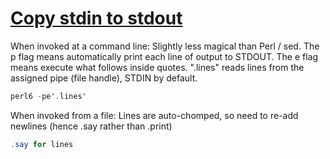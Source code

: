 [1]: https://rosettacode.org/wiki/Copy_stdin_to_stdout

# [Copy stdin to stdout][1]

When invoked at a command line: Slightly less magical than Perl / sed. The p flag means automatically print each line of output to STDOUT. The e flag means execute what follows inside quotes. ".lines" reads lines from the assigned pipe (file handle), STDIN by default.

```raku
perl6 -pe'.lines'
```


When invoked from a file: Lines are auto-chomped, so need to re-add newlines (hence .say rather than .print)

```raku
.say for lines
```